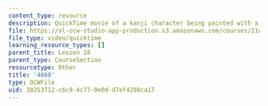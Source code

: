 ```yaml
---
content_type: resource
description: QuickTime movie of a kanji character being painted with a brush.
file: https://ol-ocw-studio-app-production.s3.amazonaws.com/courses/21g-504-japanese-iv-spring-2009/38253712c6c94c770e0dd7ef4288ca17_4668.mov
file_type: video/quicktime
learning_resource_types: []
parent_title: Lesson 18
parent_type: CourseSection
resourcetype: Other
title: '4668'
type: OCWFile
uid: 38253712-c6c9-4c77-0e0d-d7ef4288ca17
---
```

